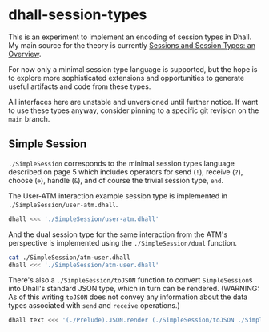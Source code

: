 # dhall-session-types

This is an experiment to implement an encoding of session types in Dhall. My main source for the theory is currently [Sessions and Session Types: an Overview](http://www.di.unito.it/~dezani/papers/sto.pdf).

For now only a minimal session type language is supported, but the hope is to explore more sophisticated extensions and opportunities to generate useful artifacts and code from these types.

All interfaces here are unstable and unversioned until further notice. If want to use these types anyway, consider pinning to a specific git revision on the `main` branch.

## Simple Session

`./SimpleSession` corresponds to the minimal session types language described on page 5 which includes operators for send (`!`), receive (`?`), choose (`⊕`), handle (`&`), and of course the trivial session type, `end`.

The User-ATM interaction example session type is implemented in `./SimpleSession/user-atm.dhall`.

```bash
dhall <<< './SimpleSession/user-atm.dhall'
```

And the dual session type for the same interaction from the ATM's perspective is implemented using the `./SimpleSession/dual` function.

```bash
cat ./SimpleSession/atm-user.dhall
dhall <<< './SimpleSession/atm-user.dhall'
```

There's also a `./SimpleSession/toJSON` function to convert `SimpleSession`s into Dhall's standard JSON type, which in turn can be rendered. (WARNING: As of this writing `toJSON` does not convey any information about the data types associated with `send` and `receive` operations.)

```bash
dhall text <<< '(./Prelude).JSON.render (./SimpleSession/toJSON ./SimpleSession/user-atm.dhall)'
```
